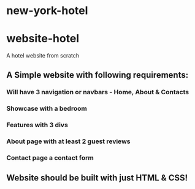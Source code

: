 # new-york-hotel


# website-hotel
A hotel website from scratch

## A Simple website with following requirements:

### Will have 3 navigation or navbars - Home, About & Contacts
### Showcase with a bedroom
### Features with 3 divs
### About page with at least 2 guest reviews
### Contact page a contact form

## Website should be built with just HTML & CSS!
